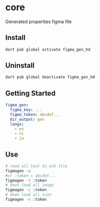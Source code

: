 # core

Generated properties figma file

## Install

```sh
dart pub global activate figma_gen_hd
```

## Uninstall

```sh
dart pub global deactivate figma_gen_hd
```

## Getting Started

```yaml
figma_gen:
  figma_key: ...
  figma_token: abcdef...
  dir_output: gen
  langs:
    - en
    - vi
    - ja
```

## Use

```sh
# read all text to arb file
figmagen -w
#or :token = abcdef...
figmagen -t :token
# down load all image
figmagen -i :token
# down load all icon
figmagen -n :token
```
